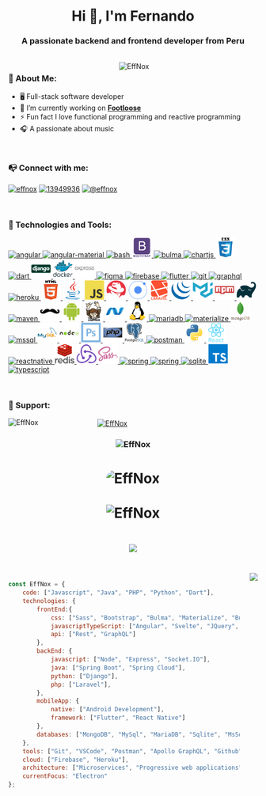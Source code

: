 <h1 align="center">Hi 👋, I'm Fernando</h1>
<h3 align="center">A passionate backend and frontend developer from Peru</h3>


<br>
<img align="right" alt="EffNox" width="280" src="https://imgur.com/vX4NeUA.png">
<h3 align="left"><b>📖 About Me:</b></h3>

- 🖥 Full-stack software developer
- 🔭 I’m currently working on <a href="https://www.footloose.pe/">**Footloose**</a>
- ⚡ Fun fact I love functional programming and reactive programming
- 🎧 A passionate about music



<br>
<h3 align="left"><b>📭 Connect with me:</b></h3>
<p align="left">
<a href="https://twitter.com/effnox" target="blank"><img align="center" src="https://raw.githubusercontent.com/rahuldkjain/github-profile-readme-generator/master/src/images/icons/Social/twitter.svg" alt="effnox" height="30" width="40" /></a>
<a href="https://stackoverflow.com/users/10637471?tab=profile" target="blank"><img align="center" src="https://raw.githubusercontent.com/rahuldkjain/github-profile-readme-generator/master/src/images/icons/Social/stack-overflow.svg" alt="13949936" height="30" width="40" /></a>
<a href="https://medium.com/@effnox" target="blank"><img align="center" src="https://raw.githubusercontent.com/rahuldkjain/github-profile-readme-generator/master/src/images/icons/Social/medium.svg" alt="@effnox" height="30" width="40" /></a>
</p>

<br>
<h3 align="left"><b>🔧 Technologies and Tools:</b></h3>
<p align="left"> 
<a href="https://angular.io" target="_blank"> <img src="https://angular.io/assets/images/logos/angular/angular.svg" alt="angular" width="40" height="40"/> </a>
<a href="https://material.angular.io/" target="_blank"> <img src="https://material.angular.io/assets/img/homepage/angular-white-transparent.svg" alt="angular-material" width="40" height="40"/> </a>
<a href="https://www.gnu.org/software/bash/" target="_blank"> <img src="https://www.vectorlogo.zone/logos/gnu_bash/gnu_bash-icon.svg" alt="bash" width="40" height="40"/> </a>
<a href="https://getbootstrap.com" target="_blank"> <img src="https://raw.githubusercontent.com/devicons/devicon/master/icons/bootstrap/bootstrap-plain-wordmark.svg" alt="bootstrap" width="40" height="40"/> </a>
<a href="https://bulma.io/" target="_blank"> <img src="https://raw.githubusercontent.com/gilbarbara/logos/804dc257b59e144eaca5bc6ffd16949752c6f789/logos/bulma.svg" alt="bulma" width="40" height="40"/> </a>
<a href="https://www.chartjs.org" target="_blank"> <img src="https://www.chartjs.org/media/logo-title.svg" alt="chartjs" width="40" height="40"/> </a>
<a href="https://www.w3schools.com/css/" target="_blank"> <img src="https://raw.githubusercontent.com/devicons/devicon/master/icons/css3/css3-original-wordmark.svg" alt="css3" width="40" height="40"/> </a>
<a href="https://dart.dev" target="_blank"> <img src="https://www.vectorlogo.zone/logos/dartlang/dartlang-icon.svg" alt="dart" width="40" height="40"/> </a>
<a href="https://www.djangoproject.com/" target="_blank"> <img src="https://raw.githubusercontent.com/devicons/devicon/master/icons/django/django-original.svg" alt="django" width="40" height="40"/> </a>
<a href="https://www.docker.com/" target="_blank"> <img src="https://raw.githubusercontent.com/devicons/devicon/master/icons/docker/docker-original-wordmark.svg" alt="docker" width="40" height="40"/> </a>
<a href="https://expressjs.com" target="_blank"> <img src="https://raw.githubusercontent.com/devicons/devicon/master/icons/express/express-original-wordmark.svg" alt="express" width="40" height="40"/> </a>
<a href="https://www.figma.com/" target="_blank"> <img src="https://www.vectorlogo.zone/logos/figma/figma-icon.svg" alt="figma" width="40" height="40"/> </a>
<a href="https://firebase.google.com/" target="_blank"> <img src="https://www.vectorlogo.zone/logos/firebase/firebase-icon.svg" alt="firebase" width="40" height="40"/> </a>
<a href="https://flutter.dev" target="_blank"> <img src="https://www.vectorlogo.zone/logos/flutterio/flutterio-icon.svg" alt="flutter" width="40" height="40"/> </a>
<a href="https://git-scm.com/" target="_blank"> <img src="https://www.vectorlogo.zone/logos/git-scm/git-scm-icon.svg" alt="git" width="40" height="40"/> </a>
<a href="https://graphql.org" target="_blank"> <img src="https://www.vectorlogo.zone/logos/graphql/graphql-icon.svg" alt="graphql" width="40" height="40"/> </a>
<a href="https://heroku.com" target="_blank"> <img src="https://www.vectorlogo.zone/logos/heroku/heroku-icon.svg" alt="heroku" width="40" height="40"/> </a>
<a href="https://www.w3.org/html/" target="_blank"> <img src="https://raw.githubusercontent.com/devicons/devicon/master/icons/html5/html5-original-wordmark.svg" alt="html5" width="40" height="40"/> </a>
<a href="https://www.java.com" target="_blank"> <img src="https://raw.githubusercontent.com/devicons/devicon/master/icons/java/java-original.svg" alt="java" width="40" height="40"/> </a>
<a href="https://developer.mozilla.org/en-US/docs/Web/JavaScript" target="_blank"> <img src="https://raw.githubusercontent.com/devicons/devicon/master/icons/javascript/javascript-original.svg" alt="javascript" width="40" height="40"/> </a>
<a href="https://developers.redhat.com/products/openjdk/overview" target="_blank"> <img src="https://raw.githubusercontent.com/devicons/devicon/9f4f5cdb393299a81125eb5127929ea7bfe42889/icons/redhat/redhat-plain.svg" alt="redhat" width="40" height="40"/> </a>
<a href="https://ionicframework.com/" target="_blank"> <img src="https://raw.githubusercontent.com/devicons/devicon/master/icons/ionic/ionic-original.svg" alt="ionic" width="40" height="40"/> </a>
<a href="https://laravel.com/" target="_blank"> <img src="https://raw.githubusercontent.com/devicons/devicon/master/icons/laravel/laravel-plain-wordmark.svg" alt="laravel" width="40" height="40"/> </a>
<a href="https://jquery.com/" target="_blank"> <img src="https://raw.githubusercontent.com/devicons/devicon/master/icons/jquery/jquery-original.svg" alt="jquery" width="40" height="40"/> </a>
<a href="https://material-ui.com/es/" target="_blank"> <img src="https://raw.githubusercontent.com/devicons/devicon/master/icons/materialui/materialui-plain.svg" alt="materialui" width="40" height="40"/> </a>
<a href="https://www.npmjs.com/" target="_blank"> <img src="https://raw.githubusercontent.com/devicons/devicon/master/icons/npm/npm-original-wordmark.svg" alt="npm" width="40" height="40"/> </a>
<a href="https://gradle.org/" target="_blank"> <img src="https://raw.githubusercontent.com/devicons/devicon/master/icons/gradle/gradle-plain.svg" alt="gradle" width="40" height="40"/> </a>
<a href="https://maven.apache.org/" target="_blank"> <img src="https://i.imgur.com/NUReudA.png" alt="maven" width="40" height="40"/> </a>
<a href="https://handlebarsjs.com/" target="_blank"> <img src="https://raw.githubusercontent.com/devicons/devicon/master/icons/handlebars/handlebars-original.svg" alt="handlebars" width="40" height="40"/> </a>
<a href="https://developer.android.com/?hl=es" target="_blank"> <img src="https://raw.githubusercontent.com/devicons/devicon/master/icons/android/android-original.svg" alt="android" width="40" height="40"/> </a>
<a href="https://getcomposer.org/" target="_blank"> <img src="https://raw.githubusercontent.com/devicons/devicon/master/icons/composer/composer-original.svg" alt="composer" width="40" height="40"/> </a>
<a href="https://dotnet.microsoft.com/apps/aspnet" target="_blank"> <img src="https://raw.githubusercontent.com/devicons/devicon/master/icons/dot-net/dot-net-original.svg" alt="dot-net" width="40" height="40"/> </a>
<a href="https://www.linux.org/" target="_blank"> <img src="https://raw.githubusercontent.com/devicons/devicon/master/icons/linux/linux-original.svg" alt="linux" width="40" height="40"/> </a>
<a href="https://mariadb.org/" target="_blank"> <img src="https://www.vectorlogo.zone/logos/mariadb/mariadb-icon.svg" alt="mariadb" width="40" height="40"/> </a>
<a href="https://materializecss.com/" target="_blank"> <img src="https://raw.githubusercontent.com/prplx/svg-logos/5585531d45d294869c4eaab4d7cf2e9c167710a9/svg/materialize.svg" alt="materialize" width="40" height="40"/> </a>
<a href="https://www.mongodb.com/" target="_blank"> <img src="https://raw.githubusercontent.com/devicons/devicon/master/icons/mongodb/mongodb-original-wordmark.svg" alt="mongodb" width="40" height="40"/> </a>
<a href="https://www.microsoft.com/en-us/sql-server" target="_blank"> <img src="https://www.svgrepo.com/show/303229/microsoft-sql-server-logo.svg" alt="mssql" width="40" height="40"/> </a>
<a href="https://www.mysql.com/" target="_blank"> <img src="https://raw.githubusercontent.com/devicons/devicon/master/icons/mysql/mysql-original-wordmark.svg" alt="mysql" width="40" height="40"/> </a>
<a href="https://nodejs.org" target="_blank"> <img src="https://raw.githubusercontent.com/devicons/devicon/master/icons/nodejs/nodejs-original-wordmark.svg" alt="nodejs" width="40" height="40"/> </a>
<a href="https://www.photoshop.com/en" target="_blank"> <img src="https://raw.githubusercontent.com/devicons/devicon/master/icons/photoshop/photoshop-line.svg" alt="photoshop" width="40" height="40"/> </a>
<a href="https://www.php.net" target="_blank"> <img src="https://raw.githubusercontent.com/devicons/devicon/master/icons/php/php-original.svg" alt="php" width="40" height="40"/> </a>
<a href="https://www.postgresql.org" target="_blank"> <img src="https://raw.githubusercontent.com/devicons/devicon/master/icons/postgresql/postgresql-original-wordmark.svg" alt="postgresql" width="40" height="40"/> </a>
<a href="https://postman.com" target="_blank"> <img src="https://www.vectorlogo.zone/logos/getpostman/getpostman-icon.svg" alt="postman" width="40" height="40"/> </a>
<a href="https://www.python.org" target="_blank"> <img src="https://raw.githubusercontent.com/devicons/devicon/master/icons/python/python-original.svg" alt="python" width="40" height="40"/> </a>
<a href="https://reactjs.org/" target="_blank"> <img src="https://raw.githubusercontent.com/devicons/devicon/master/icons/react/react-original-wordmark.svg" alt="react" width="40" height="40"/> </a>
<a href="https://reactnative.dev/" target="_blank"> <img src="https://reactnative.dev/img/header_logo.svg" alt="reactnative" width="40" height="40"/> </a>
<a href="https://redis.io" target="_blank"> <img src="https://raw.githubusercontent.com/devicons/devicon/master/icons/redis/redis-original-wordmark.svg" alt="redis" width="40" height="40"/> </a>
<a href="https://redux.js.org" target="_blank"> <img src="https://raw.githubusercontent.com/devicons/devicon/master/icons/redux/redux-original.svg" alt="redux" width="40" height="40"/> </a>
<a href="https://sass-lang.com" target="_blank"> <img src="https://raw.githubusercontent.com/devicons/devicon/master/icons/sass/sass-original.svg" alt="sass" width="40" height="40"/> </a>
<a href="https://spring.io/" target="_blank"> <img src="https://www.vectorlogo.zone/logos/springio/springio-icon.svg" alt="spring" width="40" height="40"/> </a>
<a href="https://scrapy.org/" target="_blank"> <img src="https://i.imgur.com/ZJtBKDA.png" alt="spring" width="40" height="40"/> </a> 
<a href="https://www.sqlite.org/" target="_blank"> <img src="https://www.vectorlogo.zone/logos/sqlite/sqlite-icon.svg" alt="sqlite" width="40" height="40"/> </a> 
<a href="https://www.typescriptlang.org/" target="_blank"> <img src="https://raw.githubusercontent.com/devicons/devicon/master/icons/typescript/typescript-original.svg" alt="typescript" width="40" height="40"/> </a> 
<a href="https://socket.io/" target="_blank"> <img src="https://cdn.worldvectorlogo.com/logos/socket-io.svg" alt="typescript" width="40" height="40"/> </a> 
</p>

<br>
<h3 align="left"><b>🤝 Support:</b></h3>
<p>
    <a href="https://www.buymeacoffee.com/EffNox"> <img align="left" src="https://cdn.buymeacoffee.com/buttons/v2/default-yellow.png" height="40" width="180" alt="EffNox" /></a> 
    <a href="https://www.paypal.com/donate?hosted_button_id=95SVCHPTY8YCG"> <img align="center" src="https://i.imgur.com/bPPjaxL.png" height="53" width="200" alt="EffNox" /></a>
</p>


<h3 align="center">
    <img align="center" src="https://komarev.com/ghpvc/?username=EffNox&color=blue" alt="EffNox" />
</h3>

<h1 align="center">
    <img align="center" src="https://github-readme-streak-stats.herokuapp.com?user=EffNox&theme=tokyonight&hide_border=true" style="border-radius:18px;" alt="EffNox"  />
    <br><br>
    <img align="center" src="https://github-readme-stats.vercel.app/api/top-langs/?username=effnox&layout=compact&theme=tokyonight&border_radius=16&locale=en&hide_border=true&hide_title=true" alt="EffNox" />
    <br><br>
    <img align="center" src="https://github-readme-stats.vercel.app/api?username=effnox&hide_border=true&hide_title=true&show_icons=true&theme=tokyonight&icon_color=DCC042&border_radius=16&locale=en&count_private=true" />
</h1>

<br>

<!-- <a align="right" href="https://stackoverflow.com/users/story/10637471"> -->
<a align="right" href="https://stackoverflow.com/users/10637471?tab=profile">
    <img align="right" src="https://github-readme-stackoverflow.vercel.app/?userID=10637471&theme=dark" height="461" style="margin-left:20px">
</a>


```javascript
const EffNox = {
    code: ["Javascript", "Java", "PHP", "Python", "Dart"],
    technologies: {
        frontEnd:{
            css: ["Sass", "Bootstrap", "Bulma", "Materialize", "Bulma"],
            javascriptTypeScript: ["Angular", "Svelte", "JQuery", "React.js", "Redux"],
            api: ["Rest", "GraphQL"]
        },
        backEnd: {
            javascript: ["Node", "Express", "Socket.IO"],
            java: ["Spring Boot", "Spring Cloud"],
            python: ["Django"],
            php: ["Laravel"],
        },
        mobileApp: {
            native: ["Android Development"],
            framework: ["Flutter", "React Native"]
        },
        databases: ["MongoDB", "MySql", "MariaDB", "Sqlite", "MsSql", "PostgreSQL", "Redis"],
    },
    tools: ["Git", "VSCode", "Postman", "Apollo GraphQL", "Github", "Composer", "Docker", "MongoDB Compass"],
    cloud: ["Firebase", "Heroku"],
    architecture: ["Microservices", "Progressive web applications", "Single page applications"],
    currentFocus: "Electron"
};

```
